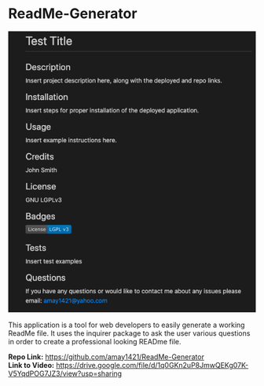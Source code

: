 # ReadMe-Generator

<img src="READme_Screenshot.png">

This application is a tool for web developers to easily generate a working ReadMe file. It uses the inquirer package to ask the user various questions in order to create a professional looking READme file.

<strong>Repo Link:</strong> https://github.com/amay1421/ReadMe-Generator
<br>
<strong>Link to Video:</strong> https://drive.google.com/file/d/1q0GKn2uP8JmwQEKg07K-V5YqdPOG7JZ3/view?usp=sharing
